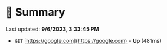 # 📖 Summary
Last updated: **9/6/2023, 3:33:45 PM**

- `GET` [https://google.com](https://google.com) - **Up** (481ms)

